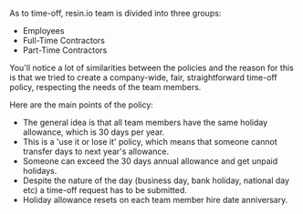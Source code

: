 As to time-off, resin.io team is divided into three groups: 
* Employees
* Full-Time Contractors
* Part-Time Contractors

You'll notice a lot of similarities between the policies and the reason for this is that we tried to create a company-wide, fair, straightforward time-off policy, respecting the needs of the team members.

Here are the main points of the policy:
* The general idea is that all team members have the same holiday allowance, which is 30 days per year.
* This is a 'use it or lose it' policy, which means that someone cannot transfer days to next year's allowance.
* Someone can exceed the 30 days annual allowance and get unpaid holidays.
* Despite the nature of the day (business day, bank holiday, national day etc) a time-off request has to be submitted.
* Holiday allowance resets on each team member hire date anniversary.
